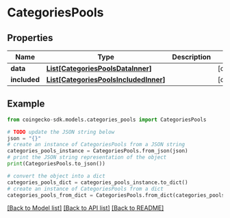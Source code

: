 # CategoriesPools


## Properties

Name | Type | Description | Notes
------------ | ------------- | ------------- | -------------
**data** | [**List[CategoriesPoolsDataInner]**](CategoriesPoolsDataInner.md) |  | [optional] 
**included** | [**List[CategoriesPoolsIncludedInner]**](CategoriesPoolsIncludedInner.md) |  | [optional] 

## Example

```python
from coingecko-sdk.models.categories_pools import CategoriesPools

# TODO update the JSON string below
json = "{}"
# create an instance of CategoriesPools from a JSON string
categories_pools_instance = CategoriesPools.from_json(json)
# print the JSON string representation of the object
print(CategoriesPools.to_json())

# convert the object into a dict
categories_pools_dict = categories_pools_instance.to_dict()
# create an instance of CategoriesPools from a dict
categories_pools_from_dict = CategoriesPools.from_dict(categories_pools_dict)
```
[[Back to Model list]](../README.md#documentation-for-models) [[Back to API list]](../README.md#documentation-for-api-endpoints) [[Back to README]](../README.md)


